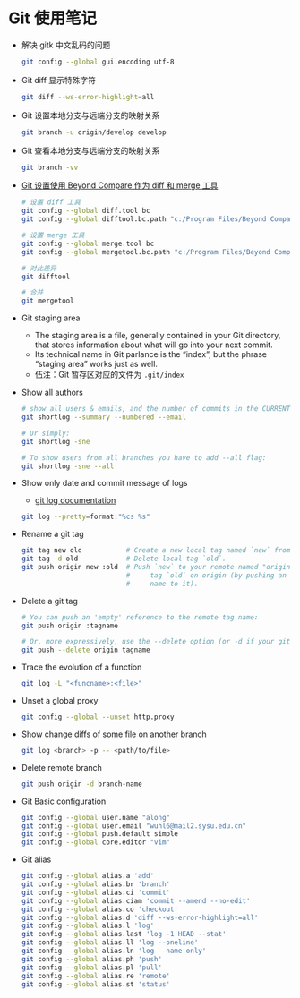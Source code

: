 # Git 使用笔记

- 解决 gitk 中文乱码的问题

  ```sh
  git config --global gui.encoding utf-8
  ```

- Git diff 显示特殊字符

  ```sh
  git diff --ws-error-highlight=all
  ```

- Git 设置本地分支与远端分支的映射关系

  ```sh
  git branch -u origin/develop develop
  ```

- Git 查看本地分支与远端分支的映射关系

  ```sh
  git branch -vv
  ```

- [Git 设置使用 Beyond Compare 作为 diff 和 merge 工具][2]

  ```sh
  # 设置 diff 工具
  git config --global diff.tool bc
  git config --global difftool.bc.path "c:/Program Files/Beyond Compare 5/bcomp.exe"

  # 设置 merge 工具
  git config --global merge.tool bc
  git config --global mergetool.bc.path "c:/Program Files/Beyond Compare 5/bcomp.exe"

  # 对比差异
  git difftool

  # 合并
  git mergetool
  ```

- Git staging area
  - The staging area is a file, generally contained in your Git directory, that stores information about what will go into your next commit.
  - Its technical name in Git parlance is the “index”, but the phrase “staging area” works just as well.
  - 伍注：Git 暂存区对应的文件为 `.git/index`

- Show all authors

  ```bash
  # show all users & emails, and the number of commits in the CURRENT branch:
  git shortlog --summary --numbered --email

  # Or simply:
  git shortlog -sne

  # To show users from all branches you have to add --all flag:
  git shortlog -sne --all
  ```

- Show only date and commit message of logs
  - [git log documentation][1]

  ```bash
  git log --pretty=format:"%cs %s"
  ```

- Rename a git tag

  ```bash
  git tag new old           # Create a new local tag named `new` from tag `old`.
  git tag -d old            # Delete local tag `old`.
  git push origin new :old  # Push `new` to your remote named "origin", and delete
                            #     tag `old` on origin (by pushing an empty tag
                            #     name to it).
  ```

- Delete a git tag

  ```bash
  # You can push an 'empty' reference to the remote tag name:
  git push origin :tagname

  # Or, more expressively, use the --delete option (or -d if your git version is older than 1.8.0):
  git push --delete origin tagname
  ```

- Trace the evolution of a function

  ```bash
  git log -L "<funcname>:<file>"
  ```

- Unset a global proxy

  ```bash
  git config --global --unset http.proxy
  ```

- Show change diffs of some file on another branch

  ```bash
  git log <branch> -p -- <path/to/file>
  ```

- Delete remote branch

  ```bash
  git push origin -d branch-name
  ```

- Git Basic configuration

  ```sh
  git config --global user.name "along"
  git config --global user.email "wuhl6@mail2.sysu.edu.cn"
  git config --global push.default simple
  git config --global core.editor "vim"
  ```

- Git alias

  ```bash
  git config --global alias.a 'add'
  git config --global alias.br 'branch'
  git config --global alias.ci 'commit'
  git config --global alias.ciam 'commit --amend --no-edit'
  git config --global alias.co 'checkout'
  git config --global alias.d 'diff --ws-error-highlight=all'
  git config --global alias.l 'log'
  git config --global alias.last 'log -1 HEAD --stat'
  git config --global alias.ll 'log --oneline'
  git config --global alias.ln 'log --name-only'
  git config --global alias.ph 'push'
  git config --global alias.pl 'pull'
  git config --global alias.re 'remote'
  git config --global alias.st 'status'
  ```

  [1]: https://git-scm.com/docs/git-log
  [2]: https://www.scootersoftware.com/kb/vcs

